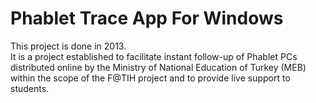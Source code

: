 # Phablet Trace App For Windows
This project is done in 2013.<br/>
It is a project established to facilitate instant follow-up of Phablet PCs distributed online by the Ministry of National Education of Turkey (MEB) within the scope of the F@TIH project and to provide live support to students.
